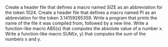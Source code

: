 Create a header file that defines a macro named SIZE as an abbreviation for the token 1024. Create a header file that defines a macro named PI as an abbreviation for the token 3.14159265359. Write a program that prints the name of the file it was compiled from, followed by a new line. Write a function-like macro ABS(x) that computes the absolute value of a number x. Write a function-like macro SUM(x, y) that computes the sum of the numbers x and y. 
